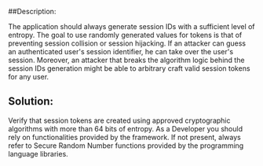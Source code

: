 ##Description:

The application should always generate session IDs with a sufficient level of entropy.
The goal to use randomly generated values for tokens is that of preventing session collision or session hijacking. If an attacker can guess an authenticated user's session identifier, he can take over the user's session. Moreover, an attacker that breaks the algorithm logic behind the session IDs generation might be able to arbitrary craft valid session tokens for any user.


## Solution:

Verify that session tokens are created using approved cryptographic algorithms with more than 64 bits of entropy. As a Developer you should rely on functionalities provided by the framework. If not present, always refer to Secure Random Number functions provided by the programming language libraries.
